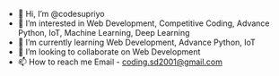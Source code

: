 - 👋 Hi, I’m @codesupriyo
- 👀 I’m interested in Web Development, Competitive Coding, Advance Python, IoT, Machine Learning, Deep Learning
- 🌱 I’m currently learning Web Development, Advance Python, IoT
- 💞️ I’m looking to collaborate on Web Development
- 📫 How to reach me Email - coding.sd2001@gmail.com

<!---
codesupriyo/codesupriyo is a ✨ special ✨ repository because its `README.md` (this file) appears on your GitHub profile.
You can click the Preview link to take a look at your changes.
--->
